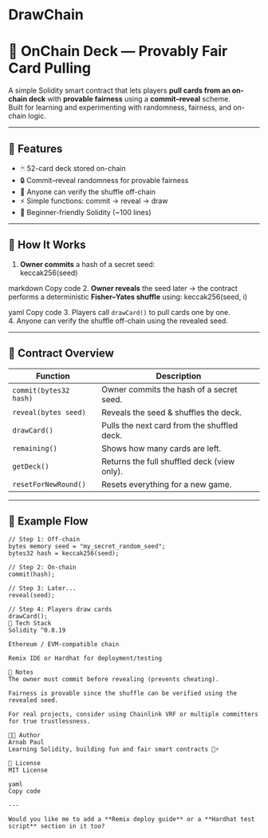 # DrawChain
# 🎴 OnChain Deck — Provably Fair Card Pulling

A simple Solidity smart contract that lets players **pull cards from an on-chain deck** with **provable fairness** using a **commit–reveal** scheme.  
Built for learning and experimenting with randomness, fairness, and on-chain logic.

---

## 🚀 Features
- 🃏 52-card deck stored on-chain  
- 🔒 Commit–reveal randomness for provable fairness  
- 🤝 Anyone can verify the shuffle off-chain  
- ⚡ Simple functions: commit → reveal → draw  
- 🧩 Beginner-friendly Solidity (~100 lines)

---

## 🧠 How It Works

1. **Owner commits** a hash of a secret seed:  
keccak256(seed)

markdown
Copy code
2. **Owner reveals** the seed later → the contract performs a deterministic **Fisher–Yates shuffle** using:
keccak256(seed, i)

yaml
Copy code
3. Players call `drawCard()` to pull cards one by one.  
4. Anyone can verify the shuffle off-chain using the revealed seed.

---

## 📜 Contract Overview

| Function | Description |
|-----------|--------------|
| `commit(bytes32 hash)` | Owner commits the hash of a secret seed. |
| `reveal(bytes seed)` | Reveals the seed & shuffles the deck. |
| `drawCard()` | Pulls the next card from the shuffled deck. |
| `remaining()` | Shows how many cards are left. |
| `getDeck()` | Returns the full shuffled deck (view only). |
| `resetForNewRound()` | Resets everything for a new game. |

---

## 🧩 Example Flow

```solidity
// Step 1: Off-chain
bytes memory seed = "my_secret_random_seed";
bytes32 hash = keccak256(seed);

// Step 2: On-chain
commit(hash);

// Step 3: Later...
reveal(seed);

// Step 4: Players draw cards
drawCard();
🧱 Tech Stack
Solidity ^0.8.19

Ethereum / EVM-compatible chain

Remix IDE or Hardhat for deployment/testing

🔐 Notes
The owner must commit before revealing (prevents cheating).

Fairness is provable since the shuffle can be verified using the revealed seed.

For real projects, consider using Chainlink VRF or multiple committers for true trustlessness.

🧑‍💻 Author
Arnab Paul
Learning Solidity, building fun and fair smart contracts 🧠⚡

📄 License
MIT License

yaml
Copy code

---

Would you like me to add a **Remix deploy guide** or a **Hardhat test script** section in it too?
